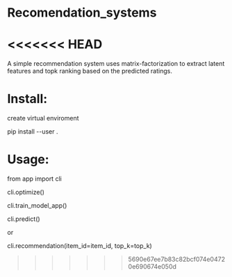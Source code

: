 # Recomendation_systems
<<<<<<< HEAD
=======
A simple recommendation system uses matrix-factorization to extract latent features and topk ranking based on the predicted ratings.
# Install:

create virtual enviroment

pip install --user .

# Usage:

from app import cli

cli.optimize()

cli.train_model_app()

cli.predict()

or

cli.recommendation(item_id=item_id, top_k=top_k)
>>>>>>> 5690e67ee7b83c82bcf074e04720e690674e050d
